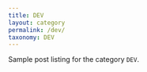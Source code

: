 ```yaml
---
title: DEV
layout: category
permalink: /dev/
taxonomy: DEV
---
```


Sample post listing for the category `DEV`.
